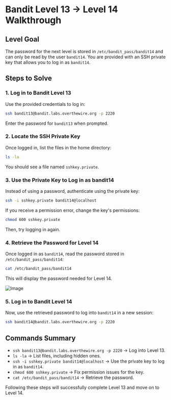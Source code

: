 # Bandit Level 13 → Level 14 Walkthrough

## Level Goal
The password for the next level is stored in `/etc/bandit_pass/bandit14` and can only be read by the user `bandit14`. You are provided with an SSH private key that allows you to log in as `bandit14`.

## Steps to Solve

### 1. Log in to Bandit Level 13
Use the provided credentials to log in:
```sh
ssh bandit13@bandit.labs.overthewire.org -p 2220
```
Enter the password for `bandit13` when prompted.

### 2. Locate the SSH Private Key
Once logged in, list the files in the home directory:
```sh
ls -la
```
You should see a file named `sshkey.private`.

### 3. Use the Private Key to Log in as bandit14
Instead of using a password, authenticate using the private key:
```sh
ssh -i sshkey.private bandit14@localhost
```
If you receive a permission error, change the key's permissions:
```sh
chmod 600 sshkey.private
```
Then, try logging in again.

### 4. Retrieve the Password for Level 14
Once logged in as `bandit14`, read the password stored in `/etc/bandit_pass/bandit14`:
```sh
cat /etc/bandit_pass/bandit14
```
This will display the password needed for Level 14.

![Image](https://github.com/user-attachments/assets/fa3161d3-fa5b-4195-8f83-c0922e027284)

### 5. Log in to Bandit Level 14
Now, use the retrieved password to log into `bandit14` in a new session:
```sh
ssh bandit14@bandit.labs.overthewire.org -p 2220
```

## Commands Summary
- `ssh bandit13@bandit.labs.overthewire.org -p 2220` → Log into Level 13.
- `ls -la` → List files, including hidden ones.
- `ssh -i sshkey.private bandit14@localhost` → Use the private key to log in as `bandit14`.
- `chmod 600 sshkey.private` → Fix permission issues for the key.
- `cat /etc/bandit_pass/bandit14` → Retrieve the password.

Following these steps will successfully complete Level 13 and move on to Level 14.


